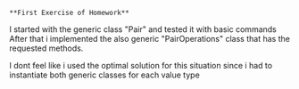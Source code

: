     **First Exercise of Homework**
    
I started with the generic class "Pair" and tested it with basic commands
After that i implemented the also generic "PairOperations" class that has the requested methods.

I dont feel like i used the optimal solution for this situation since i had to instantiate both generic classes for each value type
